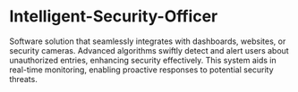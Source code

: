 # Intelligent-Security-Officer
Software solution that seamlessly integrates with dashboards, websites, or security cameras. Advanced algorithms swiftly detect and alert users about unauthorized entries, enhancing security effectively. This system aids in real-time monitoring, enabling proactive responses to potential security threats.
